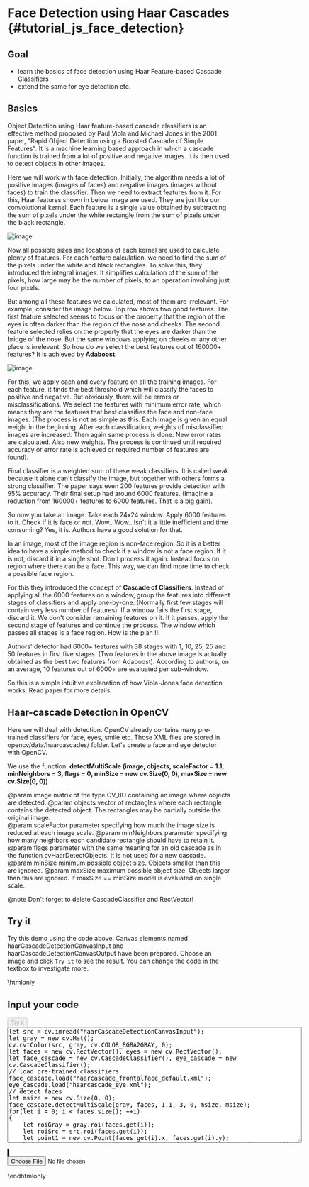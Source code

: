 Face Detection using Haar Cascades {#tutorial_js_face_detection}
==================================

Goal
----

-   learn the basics of face detection using Haar Feature-based Cascade Classifiers
-   extend the same for eye detection etc.

Basics
------

Object Detection using Haar feature-based cascade classifiers is an effective method proposed by Paul Viola and Michael Jones in the 2001 paper, "Rapid Object Detection using a
Boosted Cascade of Simple Features". It is a machine learning based approach in which a cascade
function is trained from a lot of positive and negative images. It is then used to detect objects in
other images.

Here we will work with face detection. Initially, the algorithm needs a lot of positive images
(images of faces) and negative images (images without faces) to train the classifier. Then we need
to extract features from it. For this, Haar features shown in below image are used. They are just
like our convolutional kernel. Each feature is a single value obtained by subtracting the sum of pixels
under the white rectangle from the sum of pixels under the black rectangle.

![image](images/haar_features.jpg)

Now all possible sizes and locations of each kernel are used to calculate plenty of features. For each
feature calculation, we need to find the sum of the pixels under the white and black rectangles. To solve this,
they introduced the integral images. It simplifies calculation of the sum of the pixels, how large may be
the number of pixels, to an operation involving just four pixels.

But among all these features we calculated, most of them are irrelevant. For example, consider the
image below. Top row shows two good features. The first feature selected seems to focus on the
property that the region of the eyes is often darker than the region of the nose and cheeks. The
second feature selected relies on the property that the eyes are darker than the bridge of the nose.
But the same windows applying on cheeks or any other place is irrelevant. So how do we select the
best features out of 160000+ features? It is achieved by **Adaboost**.

![image](images/haar.png)

For this, we apply each and every feature on all the training images. For each feature, it finds the
best threshold which will classify the faces to positive and negative. But obviously, there will be
errors or misclassifications. We select the features with minimum error rate, which means they are
the features that best classifies the face and non-face images. (The process is not as simple as
this. Each image is given an equal weight in the beginning. After each classification, weights of
misclassified images are increased. Then again same process is done. New error rates are calculated.
Also new weights. The process is continued until required accuracy or error rate is achieved or
required number of features are found).

Final classifier is a weighted sum of these weak classifiers. It is called weak because it alone
can't classify the image, but together with others forms a strong classifier. The paper says even
200 features provide detection with 95% accuracy. Their final setup had around 6000 features.
(Imagine a reduction from 160000+ features to 6000 features. That is a big gain).

So now you take an image. Take each 24x24 window. Apply 6000 features to it. Check if it is face or
not. Wow.. Wow.. Isn't it a little inefficient and time consuming? Yes, it is. Authors have a good
solution for that.

In an image, most of the image region is non-face region. So it is a better idea to have a simple
method to check if a window is not a face region. If it is not, discard it in a single shot. Don't
process it again. Instead focus on region where there can be a face. This way, we can find more time
to check a possible face region.

For this they introduced the concept of **Cascade of Classifiers**. Instead of applying all the 6000
features on a window, group the features into different stages of classifiers and apply one-by-one.
(Normally first few stages will contain very less number of features). If a window fails the first
stage, discard it. We don't consider remaining features on it. If it passes, apply the second stage
of features and continue the process. The window which passes all stages is a face region. How is
the plan !!!

Authors' detector had 6000+ features with 38 stages with 1, 10, 25, 25 and 50 features in first five
stages. (Two features in the above image is actually obtained as the best two features from
Adaboost). According to authors, on an average, 10 features out of 6000+ are evaluated per
sub-window.

So this is a simple intuitive explanation of how Viola-Jones face detection works. Read paper for
more details.

Haar-cascade Detection in OpenCV
--------------------------------

Here we will deal with detection. OpenCV already contains many pre-trained classifiers for face,
eyes, smile etc. Those XML files are stored in opencv/data/haarcascades/ folder. Let's create a face
and eye detector with OpenCV.

We use the function: **detectMultiScale (image, objects, scaleFactor = 1.1, minNeighbors = 3, flags = 0, minSize = new cv.Size(0, 0), maxSize = new cv.Size(0, 0))** 

@param image               matrix of the type CV_8U containing an image where objects are detected. 
@param objects             vector of rectangles where each rectangle contains the detected object. The rectangles may be partially outside the original image.    
@param scaleFactor         parameter specifying how much the image size is reduced at each image scale.
@param minNeighbors        parameter specifying how many neighbors each candidate rectangle should have to retain it.
@param flags               parameter with the same meaning for an old cascade as in the function cvHaarDetectObjects. It is not used for a new cascade.
@param minSize             minimum possible object size. Objects smaller than this are ignored.
@param maxSize             maximum possible object size. Objects larger than this are ignored. If maxSize == minSize model is evaluated on single scale.

@note Don't forget to delete CascadeClassifier and RectVector!

Try it
------

Try this demo using the code above. Canvas elements named haarCascadeDetectionCanvasInput and haarCascadeDetectionCanvasOutput have been prepared. Choose an image and
click `Try it` to see the result. You can change the code in the textbox to investigate more.

\htmlonly
<!DOCTYPE html>
<head>
<style>
canvas {
    border: 1px solid black;
}
.err {
    color: red;
}
</style>
</head>
<body>
<div id="haarCascadeDetectionCodeArea">
<h2>Input your code</h2>
<button id="haarCascadeDetectionTryIt" disabled="true" onclick="haarCascadeDetectionExecuteCode()">Try it</button><br>
<textarea rows="17" cols="80" id="haarCascadeDetectionTestCode" spellcheck="false">
let src = cv.imread("haarCascadeDetectionCanvasInput");
let gray = new cv.Mat();
cv.cvtColor(src, gray, cv.COLOR_RGBA2GRAY, 0);
let faces = new cv.RectVector(), eyes = new cv.RectVector();
let face_cascade = new cv.CascadeClassifier(), eye_cascade = new cv.CascadeClassifier();
// load pre-trained classifiers
face_cascade.load("haarcascade_frontalface_default.xml");
eye_cascade.load("haarcascade_eye.xml");
// detect faces 
let msize = new cv.Size(0, 0);
face_cascade.detectMultiScale(gray, faces, 1.1, 3, 0, msize, msize);
for(let i = 0; i < faces.size(); ++i)
{
    let roiGray = gray.roi(faces.get(i));
    let roiSrc = src.roi(faces.get(i));
    let point1 = new cv.Point(faces.get(i).x, faces.get(i).y);
    let point2 = new cv.Point(faces.get(i).x + faces.get(i).width, faces.get(i).y + faces.get(i).height);
    cv.rectangle(src, point1, point2, [255, 0, 0, 255]);
    // detect eyes in face ROI
    eye_cascade.detectMultiScale(roiGray, eyes);
    for (let j = 0; j < eyes.size(); ++j)
    {
        let point1 = new cv.Point(eyes.get(j).x, eyes.get(j).y);
        let point2 = new cv.Point(eyes.get(j).x + eyes.get(j).width, eyes.get(j).y + eyes.get(i).height);
        cv.rectangle(roiSrc, point1, point2, [0, 0, 255, 255]);
    }
    roiGray.delete(); roiSrc.delete();
}
cv.imshow("haarCascadeDetectionCanvasOutput", src);
src.delete(); gray.delete(); face_cascade.delete(); eye_cascade.delete(); faces.delete(); eyes.delete();
</textarea>
<p class="err" id="haarCascadeDetectionErr"></p>
</div>
<div id="haarCascadeDetectionShowcase">
    <div>
        <canvas id="haarCascadeDetectionCanvasInput"></canvas>
        <canvas id="haarCascadeDetectionCanvasOutput"></canvas>
    </div>
    <input type="file" id="haarCascadeDetectionInput" name="file" />
</div>
<script src="utils.js"></script>
<script async src="opencv.js" id="opencvjs"></script>
<script>
function haarCascadeDetectionExecuteCode() {
    let haarCascadeDetectionText = document.getElementById("haarCascadeDetectionTestCode").value;
    try {
        eval(haarCascadeDetectionText);
        document.getElementById("haarCascadeDetectionErr").innerHTML = " ";
    } catch(err) {
        document.getElementById("haarCascadeDetectionErr").innerHTML = err;
    }
}

loadImageToCanvas("lena.jpg", "haarCascadeDetectionCanvasInput");
let haarCascadeDetectionInputElement = document.getElementById("haarCascadeDetectionInput");
haarCascadeDetectionInputElement.addEventListener("change", haarCascadeDetectionHandleFiles, false);
function haarCascadeDetectionHandleFiles(e) {
    let haarCascadeDetectionUrl = URL.createObjectURL(e.target.files[0]);
    loadImageToCanvas(haarCascadeDetectionUrl, "haarCascadeDetectionCanvasInput");
}

function onReady() {
    document.getElementById("haarCascadeDetectionTryIt").disabled = false;
}
if (typeof cv !== 'undefined') {
    onReady();
} else {
    document.getElementById("opencvjs").onload = onReady;
}

let Module = {
preRun: [function() {
	Module.FS_createPreloadedFile('/', 'haarcascade_eye.xml', 'haarcascade_eye.xml', true, false);
	Module.FS_createPreloadedFile('/', 'haarcascade_frontalface_default.xml', 'haarcascade_frontalface_default.xml', true, false);
	}],
};
</script>
</body>
\endhtmlonly